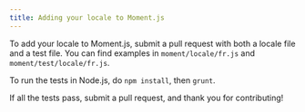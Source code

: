 ```yaml
---
title: Adding your locale to Moment.js
---
```



To add your locale to Moment.js, submit a pull request with both a locale file and a test file. You can find examples in `moment/locale/fr.js` and `moment/test/locale/fr.js`.

To run the tests in Node.js, do `npm install`, then `grunt`.

If all the tests pass, submit a pull request, and thank you for contributing!
